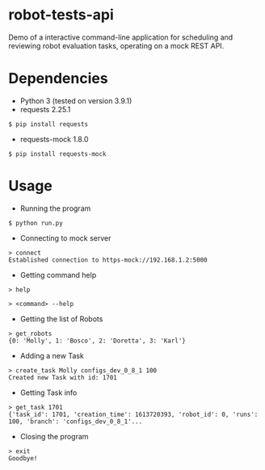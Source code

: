 # robot-tests-api
Demo of a interactive command-line application for scheduling and reviewing robot evaluation tasks, operating on a mock REST API.

# Dependencies

- Python 3 (tested on version 3.9.1)
- requests 2.25.1
```
$ pip install requests
```
- requests-mock 1.8.0
```
$ pip install requests-mock
```

# Usage
- Running the program
```
$ python run.py
```
- Connecting to mock server
```
> connect
Established connection to https-mock://192.168.1.2:5000
```
- Getting command help
```
> help
```
```
> <command> --help
```
- Getting the list of Robots
```
> get_robots
{0: 'Molly', 1: 'Bosco', 2: 'Doretta', 3: 'Karl'}
```
- Adding a new Task
```
> create_task Molly configs_dev_0_8_1 100
Created new Task with id: 1701
```
- Getting Task info
```
> get_task 1701
{'task_id': 1701, 'creation_time': 1613720393, 'robot_id': 0, 'runs': 100, 'branch': 'configs_dev_0_8_1'...
```
- Closing the program
```
> exit
Goodbye!
```

